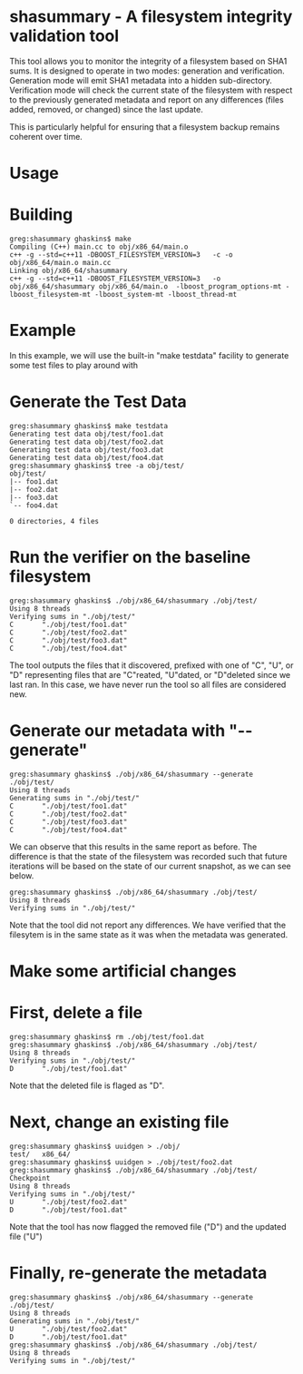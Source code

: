 shasummary - A filesystem integrity validation tool
=

This tool allows you to monitor the integrity of a filesystem based on SHA1 sums.  It is designed to operate in
two modes: generation and verification.  Generation mode will emit SHA1 metadata into a hidden sub-directory.
Verification mode will check the current state of the filesystem with respect to the previously generated
metadata and report on any differences (files added, removed, or changed) since the last update.

This is particularly helpful for ensuring that a filesystem backup remains coherent over time.

Usage
==

Building
===
```
greg:shasummary ghaskins$ make
Compiling (C++) main.cc to obj/x86_64/main.o
c++ -g --std=c++11 -DBOOST_FILESYSTEM_VERSION=3   -c -o obj/x86_64/main.o main.cc
Linking obj/x86_64/shasummary
c++ -g --std=c++11 -DBOOST_FILESYSTEM_VERSION=3   -o obj/x86_64/shasummary obj/x86_64/main.o  -lboost_program_options-mt -lboost_filesystem-mt -lboost_system-mt -lboost_thread-mt
```

Example
===
In this example, we will use the built-in "make testdata" facility to generate some test files to play around with

Generate the Test Data
====
```
greg:shasummary ghaskins$ make testdata
Generating test data obj/test/foo1.dat
Generating test data obj/test/foo2.dat
Generating test data obj/test/foo3.dat
Generating test data obj/test/foo4.dat
greg:shasummary ghaskins$ tree -a obj/test/
obj/test/
|-- foo1.dat
|-- foo2.dat
|-- foo3.dat
`-- foo4.dat

0 directories, 4 files
```
Run the verifier on the baseline filesystem
====
```
greg:shasummary ghaskins$ ./obj/x86_64/shasummary ./obj/test/
Using 8 threads
Verifying sums in "./obj/test/"
C       "./obj/test/foo1.dat"
C       "./obj/test/foo2.dat"
C       "./obj/test/foo3.dat"
C       "./obj/test/foo4.dat"
```
The tool outputs the files that it discovered, prefixed with one of "C", "U", or "D" representing files that are "C"reated, "U"dated, or "D"deleted since we last ran.  In this case, we have never run the tool so all files are considered new.

Generate our metadata with "--generate"
====
```
greg:shasummary ghaskins$ ./obj/x86_64/shasummary --generate ./obj/test/
Using 8 threads
Generating sums in "./obj/test/"
C       "./obj/test/foo1.dat"
C       "./obj/test/foo2.dat"
C       "./obj/test/foo3.dat"
C       "./obj/test/foo4.dat"
```
We can observe that this results in the same report as before.  The difference is that the state of the filesystem was recorded such that future iterations will be based on the state of our current snapshot, as we can see below.
```
greg:shasummary ghaskins$ ./obj/x86_64/shasummary ./obj/test/
Using 8 threads
Verifying sums in "./obj/test/"
```
Note that the tool did not report any differences.  We have verified that the filesytem is in the same state as it was when the metadata was generated.

Make some artificial changes
====

First, delete a file
=====
```
greg:shasummary ghaskins$ rm ./obj/test/foo1.dat 
greg:shasummary ghaskins$ ./obj/x86_64/shasummary ./obj/test/
Using 8 threads
Verifying sums in "./obj/test/"
D       "./obj/test/foo1.dat"
```
Note that the deleted file is flaged as "D".

Next, change an existing file
=====
```
greg:shasummary ghaskins$ uuidgen > ./obj/
test/   x86_64/ 
greg:shasummary ghaskins$ uuidgen > ./obj/test/foo2.dat 
greg:shasummary ghaskins$ ./obj/x86_64/shasummary ./obj/test/
Checkpoint
Using 8 threads
Verifying sums in "./obj/test/"
U       "./obj/test/foo2.dat"
D       "./obj/test/foo1.dat"
```
Note that the tool has now flagged the removed file ("D") and the updated file ("U")

Finally, re-generate the metadata
=====
```
greg:shasummary ghaskins$ ./obj/x86_64/shasummary --generate ./obj/test/
Using 8 threads
Generating sums in "./obj/test/"
U       "./obj/test/foo2.dat"
D       "./obj/test/foo1.dat"
greg:shasummary ghaskins$ ./obj/x86_64/shasummary ./obj/test/
Using 8 threads
Verifying sums in "./obj/test/"
```